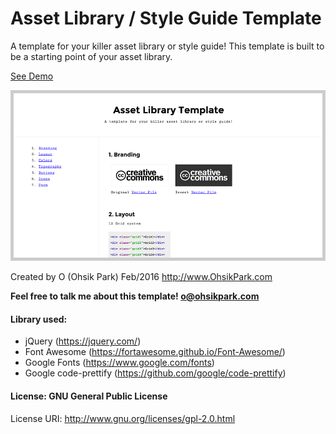 # Asset Library / Style Guide Template
A template for your killer asset library or style guide!
This template is built to be a starting point of your asset library.

[See Demo](http://ohsik.github.io/asset-library-template/)

![Asset Library / Style Guide Template](/screenshot.jpg?raw=true "Style Guide Template")

Created by O (Ohsik Park) Feb/2016
http://www.OhsikPark.com

**Feel free to talk me about this template! o@ohsikpark.com**

#### Library used:
- jQuery (https://jquery.com/)
- Font Awesome (https://fortawesome.github.io/Font-Awesome/)
- Google Fonts (https://www.google.com/fonts)
- Google code-prettify (https://github.com/google/code-prettify)

#### License: GNU General Public License
License URI: http://www.gnu.org/licenses/gpl-2.0.html

